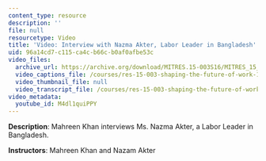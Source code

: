 ```yaml
---
content_type: resource
description: ''
file: null
resourcetype: Video
title: 'Video: Interview with Nazma Akter, Labor Leader in Bangladesh'
uid: 96a14cd7-c115-ca4c-b66c-b0af0afbe53c
video_files:
  archive_url: https://archive.org/download/MITRES.15-003S16/MITRES_15_003S16_3-2-2_360p.mp4
  video_captions_file: /courses/res-15-003-shaping-the-future-of-work-15-662x-spring-2016/793e6638f2a95e8595ee73d89cecd533_M4dl1quiPPY.vtt
  video_thumbnail_file: null
  video_transcript_file: /courses/res-15-003-shaping-the-future-of-work-15-662x-spring-2016/da98ee7a5a0a495b84be834df7808fdc_M4dl1quiPPY.pdf
video_metadata:
  youtube_id: M4dl1quiPPY
---
```


**Description**: Mahreen Khan interviews Ms. Nazma Akter, a Labor Leader in Bangladesh.

**Instructors**: Mahreen Khan and Nazam Akter
